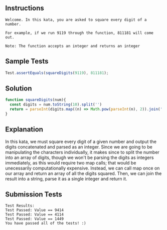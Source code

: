## Instructions
```
Welcome. In this kata, you are asked to square every digit of a number.

For example, if we run 9119 through the function, 811181 will come out.

Note: The function accepts an integer and returns an integer
```

## Sample Tests
```js
Test.assertEquals(squareDigits(9119), 811181);
```

## Solution
```js
function squareDigits(num){
  const digits = num.toString(10).split('')
  return = parseInt(digits.map((n) => Math.pow(parseInt(n), 2)).join(''));
}
```

## Explanation
In this kata, we must square every digit of a given number and output the digits concatenated and parsed as an integer. Since we are going to be manipulating the characters individually, it makes since to split the number into an array of digits, though we won't be parsing the digits as integers immediately, as this would require two map calls; that would be unecessarily computationally expensive. Instead, we can call map once on our array and return an array of all the digits squared. Then, we can join the result into a string, parse it as a single integer and return it.

## Submission Tests
```
Test Results:
Test Passed: Value == 9414
Test Passed: Value == 4114
Test Passed: Value == 1449
You have passed all of the tests! :)
```
